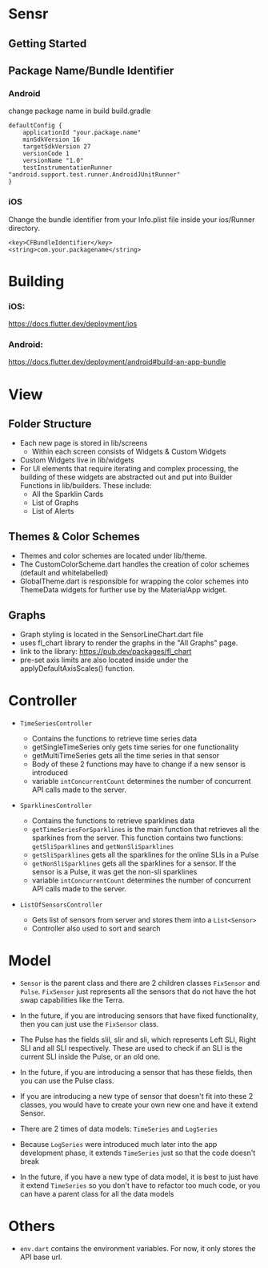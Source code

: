 # Sensr



## Getting Started



## Package Name/Bundle Identifier

### Android
change package name in build build.gradle

```
defaultConfig {
    applicationId "your.package.name"
    minSdkVersion 16
    targetSdkVersion 27
    versionCode 1
    versionName "1.0"
    testInstrumentationRunner "android.support.test.runner.AndroidJUnitRunner"
}
```

### iOS

Change the bundle identifier from your Info.plist file inside your ios/Runner directory.

```
<key>CFBundleIdentifier</key>
<string>com.your.packagename</string>
```

# Building

### iOS:
<https://docs.flutter.dev/deployment/ios>
### Android:
<https://docs.flutter.dev/deployment/android#build-an-app-bundle>


# View

## Folder Structure
- Each new page is stored in lib/screens
  - Within each screen consists of Widgets & Custom Widgets
- Custom Widgets live in lib/widgets
- For UI elements that require iterating and complex processing, the building of these widgets are abstracted out and put into Builder Functions in lib/builders. These include:
  - All the Sparklin Cards
  - List of Graphs
  - List of Alerts
## Themes & Color Schemes

- Themes and color schemes are located under lib/theme.
- The CustomColorScheme.dart handles the creation of color schemes (default and whitelabelled)
- GlobalTheme.dart is responsible for wrapping the color schemes into ThemeData widgets for further use by the MaterialApp widget.

## Graphs

- Graph styling is located in the SensorLineChart.dart file
- uses fl_chart library to render the graphs in the "All Graphs" page.
- link to the library: <https://pub.dev/packages/fl_chart>
- pre-set axis limits are also located inside under the applyDefaultAxisScales() function.

# Controller
- `TimeSeriesController`
    - Contains the functions to retrieve time series data
    - getSingleTimeSeries only gets time series for one functionality
    - getMultiTimeSeries gets all the time series in that sensor
    - Body of these 2 functions may have to change if a new sensor is introduced
    - variable `intConcurrentCount` determines the number of concurrent API calls made to the server.

- `SparklinesController`
    - Contains the functions to retrieve sparklines data
    - `getTimeSeriesForSparklines` is the main function that retrieves all the sparkines from the server. This function contains two functions: `getSliSparklines` and `getNonSliSparklines`
    - `getSliSparklines` gets all the sparklines for the online SLIs in a Pulse
    - `getNonSliSparklines` gets all the sparklines for a sensor. If the sensor is a Pulse, it was get the non-sli sparklines
    - variable `intConcurrentCount` determines the number of concurrent API calls made to the server.

- `ListOfSensorsController`
    - Gets list of sensors from server and stores them into a `List<Sensor>` 
    - Controller also used to sort and search


# Model
- `Sensor` is the parent class and there are 2 children classes `FixSensor` and `Pulse`. `FixSensor` just represents all the sensors that do not have the hot swap capabilities like the Terra. 
- In the future, if you are introducing sensors that have fixed functionality, then you can just use the `FixSensor` class.
- The Pulse has the fields slil, slir and sli, which represents Left SLI, Right SLI and all SLI respectively. These are used to check if an SLI is the current SLI inside the Pulse, or an old one.
- In the future, if you are introducing a sensor that has these fields, then you can use the Pulse class.
- If you are introducing a new type of sensor that doesn't fit into these 2 classes, you would have to create your own new one and have it extend Sensor.

- There are 2 times of data models: `TimeSeries` and `LogSeries`
- Because `LogSeries` were introduced much later into the app development phase, it extends `TimeSeries` just so that the code doesn't break
- In the future, if you have a new type of data model, it is best to just have it extend `TimeSeries` so you don't have to refactor too much code, or you can have a parent class for all the data models

# Others
- `env.dart` contains the environment variables. For now, it only stores the API base url.
